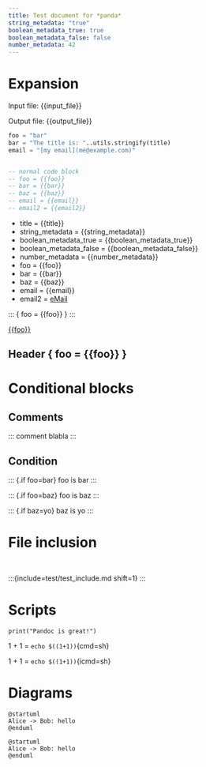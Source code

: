 ```yaml
---
title: Test document for *panda*
string_metadata: "true"
boolean_metadata_true: true
boolean_metadata_false: false
number_metadata: 42
---
```


# Expansion

Input file: {{input_file}}

Output file: {{output_file}}

```meta
foo = "bar"
bar = "The title is: "..utils.stringify(title)
email = "[my email](me@example.com)"
```

```{.meta include=test/test.lua}
```

```lua
-- normal code block
-- foo = {{foo}}
-- bar = {{bar}}
-- baz = {{baz}}
-- email = {{email}}
-- email2 = {{email2}}
```

- title = {{title}}
- string\_metadata = {{string_metadata}}
- boolean\_metadata\_true = {{boolean_metadata_true}}
- boolean\_metadata\_false = {{boolean_metadata_false}}
- number\_metadata = {{number_metadata}}
- foo = {{foo}}
- bar = {{bar}}
- baz = {{baz}}
- email = {{email}}
- email2 = [eMail](mailto:{{email2}})

::: { foo = {{foo}} }
:::

[{{foo}}]({{foo}}/index.html)

## Header { foo = {{foo}} }

# Conditional blocks

## Comments

::: comment
blabla
:::

## Condition

::: {.if foo=bar}
foo is bar
:::

::: {.if foo=baz}
foo is baz
:::

::: {.if baz=yo}
baz is yo
:::

# File inclusion

```{.c include=test/test_include.c from=5}
```

```{include=test/test_include.c pattern="(main).-(%b{})" format="%1 = %2"}
```

:::{include=test/test_include.md shift=1}
:::

# Scripts

```{.class cmd="python %s"}
print("Pandoc is great!")
```

1 + 1 = `echo $((1+1))`{cmd=sh}

1 + 1 = `echo $((1+1))`{icmd=sh}

# Diagrams

```{render="{{plantuml}}" img="{{build}}/img/panda_plantuml_test" out="{{build}}/img" title="Alice & Bob"}
@startuml
Alice -> Bob: hello
@enduml
```

```{render="{{plantuml}}" title="Alice & Bob"}
@startuml
Alice -> Bob: hello
@enduml
```
